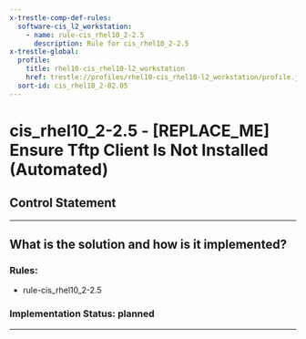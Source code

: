 ```yaml
---
x-trestle-comp-def-rules:
  software-cis_l2_workstation:
    - name: rule-cis_rhel10_2-2.5
      description: Rule for cis_rhel10_2-2.5
x-trestle-global:
  profile:
    title: rhel10-cis_rhel10-l2_workstation
    href: trestle://profiles/rhel10-cis_rhel10-l2_workstation/profile.json
  sort-id: cis_rhel10_2-02.05
---
```


# cis_rhel10_2-2.5 - \[REPLACE_ME\] Ensure Tftp Client Is Not Installed (Automated)

## Control Statement

______________________________________________________________________

## What is the solution and how is it implemented?

<!-- For implementation status enter one of: implemented, partial, planned, alternative, not-applicable -->

<!-- Note that the list of rules under ### Rules: is read-only and changes will not be captured after assembly to JSON -->

<!-- Add control implementation description here for control: cis_rhel10_2-2.5 -->

### Rules:

  - rule-cis_rhel10_2-2.5

### Implementation Status: planned

______________________________________________________________________
